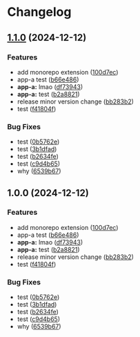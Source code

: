 # Changelog

## [1.1.0](https://github.com/ndesilets/ci-test/compare/v1.0.0...v1.1.0) (2024-12-12)


### Features

* add monorepo extension ([100d7ec](https://github.com/ndesilets/ci-test/commit/100d7ecb6637b400d68cf1cb0a163bf874197e83))
* app-a test ([b66e486](https://github.com/ndesilets/ci-test/commit/b66e486aec54c75b0d9d2be3ad04840025767e3f))
* **app-a:** lmao ([df73943](https://github.com/ndesilets/ci-test/commit/df7394339224130e5355b65e7b6aa8fbd1dee112))
* **app-a:** test ([b2a8821](https://github.com/ndesilets/ci-test/commit/b2a8821bbd548f4d5e096bbb0f526d303b4e518e))
* release minor version change ([bb283b2](https://github.com/ndesilets/ci-test/commit/bb283b25dfc7ee690c0ca3bc80a66b304a25b0e9))
* test ([f41804f](https://github.com/ndesilets/ci-test/commit/f41804fd7a20505109d583b6d50f66c508ae7bf2))


### Bug Fixes

* test ([0b5762e](https://github.com/ndesilets/ci-test/commit/0b5762ebfdb905c006cc55e2b25e33d4e098a710))
* test ([3b1dfad](https://github.com/ndesilets/ci-test/commit/3b1dfad200f3a552e58e90add6f19c9bcb1b8976))
* test ([b2634fe](https://github.com/ndesilets/ci-test/commit/b2634fe0855d3e636dc9fad89c1a6e39e7e82a94))
* test ([c9d4b65](https://github.com/ndesilets/ci-test/commit/c9d4b658d0a0fbfe728d183d634b9d646f84a3af))
* why ([6539b67](https://github.com/ndesilets/ci-test/commit/6539b67a29fd1573881e2dc00a57ad40ddf9ae17))

## 1.0.0 (2024-12-12)


### Features

* add monorepo extension ([100d7ec](https://github.com/ndesilets/ci-test/commit/100d7ecb6637b400d68cf1cb0a163bf874197e83))
* app-a test ([b66e486](https://github.com/ndesilets/ci-test/commit/b66e486aec54c75b0d9d2be3ad04840025767e3f))
* **app-a:** lmao ([df73943](https://github.com/ndesilets/ci-test/commit/df7394339224130e5355b65e7b6aa8fbd1dee112))
* **app-a:** test ([b2a8821](https://github.com/ndesilets/ci-test/commit/b2a8821bbd548f4d5e096bbb0f526d303b4e518e))
* release minor version change ([bb283b2](https://github.com/ndesilets/ci-test/commit/bb283b25dfc7ee690c0ca3bc80a66b304a25b0e9))
* test ([f41804f](https://github.com/ndesilets/ci-test/commit/f41804fd7a20505109d583b6d50f66c508ae7bf2))


### Bug Fixes

* test ([0b5762e](https://github.com/ndesilets/ci-test/commit/0b5762ebfdb905c006cc55e2b25e33d4e098a710))
* test ([3b1dfad](https://github.com/ndesilets/ci-test/commit/3b1dfad200f3a552e58e90add6f19c9bcb1b8976))
* test ([b2634fe](https://github.com/ndesilets/ci-test/commit/b2634fe0855d3e636dc9fad89c1a6e39e7e82a94))
* test ([c9d4b65](https://github.com/ndesilets/ci-test/commit/c9d4b658d0a0fbfe728d183d634b9d646f84a3af))
* why ([6539b67](https://github.com/ndesilets/ci-test/commit/6539b67a29fd1573881e2dc00a57ad40ddf9ae17))
